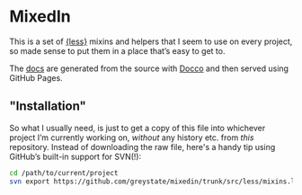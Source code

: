 # MixedIn

This is a set of [{less}](http://lesscss.org) mixins and helpers that I seem to use on every project, so made sense to put them in a place that&#8217;s easy to get to.

The [docs](https://greystate.dk/mixedin/mixins.html) are generated from the source with [Docco](http://ashkenas.com/docco/) and then served using GitHub Pages.

## "Installation"

So what I usually need, is just to get a copy of this file into whichever project I&#8217;m currently working on, *without* any history etc. from *this* repository. Instead of downloading the raw file, here's a handy tip using GitHub&#8217;s built-in support for SVN(!):

```bash
cd /path/to/current/project
svn export https://github.com/greystate/mixedin/trunk/src/less/mixins.less less/mixins.less
```

